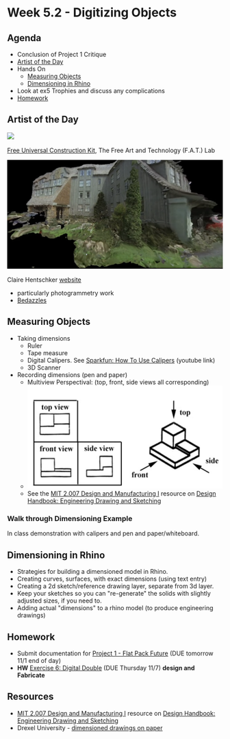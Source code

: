 # Week 5.2 - Digitizing Objects

## Agenda
- Conclusion of Project 1 Critique
- [Artist of the Day](#artist-of-the-day)
- Hands On
	- [Measuring Objects](#measuring-objects)
	- [Dimensioning in Rhino](#dimensioning-in-rhino)
- Look at ex5 Trophies and discuss any complications
- [Homework](#homework)

## Artist of the Day

<img src="media/fattt-uct.png" width=800>

[Free Universal Construction Kit](https://fffff.at/free-universal-construction-kit/), The Free Art and Technology (F.A.T.) Lab

<img src="media/shining360.png" width=800>

Claire Hentschker [website](http://www.clairesophie.com/)
- particularly photogrammetry work
- [Bedazzles](http://www.clairesophie.com/new-page-1)


## Measuring Objects
- Taking dimensions
  - Ruler
  - Tape measure
  - Digital Calipers. See [Sparkfun: How To Use Calipers](https://www.youtube.com/watch?v=73YJA5giZfs) (youtube link)
  - 3D Scanner
- Recording dimensions (pen and paper)
  - Multiview Perspectival: (top, front, side views all corresponding)
  - <img src="media/multiview-drawing.png">
  - See the [MIT 2.007 Design and Manufacturing I](https://ocw.mit.edu/courses/2-007-design-and-manufacturing-i-spring-2009/) resource on [Design Handbook: Engineering Drawing and Sketching](https://ocw.mit.edu/courses/2-007-design-and-manufacturing-i-spring-2009/pages/related-resources/drawing_and_sketching/)

### Walk through Dimensioning Example

In class demonstration with calipers and pen and paper/whiteboard.

## Dimensioning in Rhino
- Strategies for building a dimensioned model in Rhino.
- Creating curves, surfaces, with exact dimensions (using text entry)
- Creating a 2d sketch/reference drawing layer, separate from 3d layer.
- Keep your sketches so you can "re-generate" the solids with slightly adjusted sizes, if you need to.
- Adding actual "dimensions" to a rhino model (to produce engineering drawings)

## Homework
- Submit documentation for [Project 1 - Flat Pack Future](https://canvas.ucsd.edu/courses/60628/assignments/856576) (DUE tomorrow 11/1 end of day)
- **HW** [Exercise 6: Digital Double](exercises/ex6) (DUE Thursday 11/7) **design and Fabricate**

## Resources
  - [MIT 2.007 Design and Manufacturing I](https://ocw.mit.edu/courses/2-007-design-and-manufacturing-i-spring-2009/) resource on [Design Handbook: Engineering Drawing and Sketching](https://ocw.mit.edu/courses/2-007-design-and-manufacturing-i-spring-2009/pages/related-resources/drawing_and_sketching/)
  - Drexel University - [dimensioned drawings on paper](http://www.pages.drexel.edu/~rcc34/Files/Teaching/MEM201%20L5-Fa0809-SpDimensions_RC.pdf)
